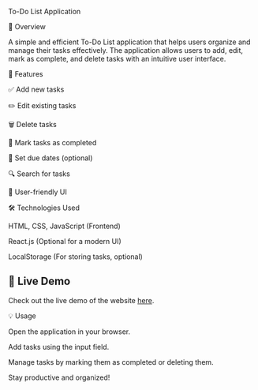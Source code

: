 To-Do List Application

📌 Overview

A simple and efficient To-Do List application that helps users organize and manage their tasks effectively. The application allows users to add, edit, mark as complete, and delete tasks with an intuitive user interface.

🚀 Features

✅ Add new tasks

✏️ Edit existing tasks

🗑️ Delete tasks

🎯 Mark tasks as completed

📅 Set due dates (optional)

🔍 Search for tasks

🎨 User-friendly UI

🛠️ Technologies Used

HTML, CSS, JavaScript (Frontend)

React.js (Optional for a modern UI)

 LocalStorage (For storing tasks, optional)
 ## 🚀 Live Demo
Check out the live demo of the website [here](https://679a00536947fd3856e00c1c--dashing-blini-fca4c5.netlify.app/).

 
💡 Usage

Open the application in your browser.

Add tasks using the input field.

Manage tasks by marking them as completed or deleting them.

Stay productive and organized!
